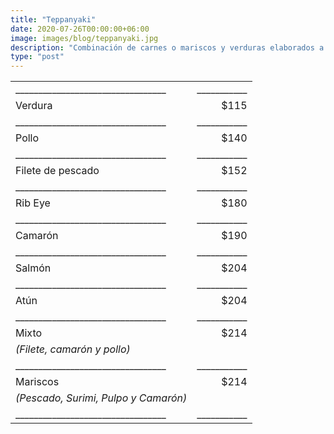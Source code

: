 ```yaml
---
title: "Teppanyaki"
date: 2020-07-26T00:00:00+06:00
image: images/blog/teppanyaki.jpg
description: "Combinación de carnes o mariscos y verduras elaborados a la plancha"
type: "post"
---
```

|                                 |           |
|:--------------------------------|----------:|
|_________________________________|___________|
| Verdura                         | $115      |
|_________________________________|___________|
| Pollo                           | $140      |
|_________________________________|___________|
| Filete de pescado               | $152      |
|_________________________________|___________|
| Rib Eye                         | $180      |
|_________________________________|___________|
| Camarón                         | $190      |
|_________________________________|___________|
| Salmón                          | $204      |
|_________________________________|___________|
| Atún                            | $204      |
|_________________________________|___________|
| Mixto                           | $214      |
| *(Filete, camarón y pollo)*     |           |
|_________________________________|___________|
| Mariscos                        | $214      |
| *(Pescado, Surimi, Pulpo y Camarón)*     |  |
|_________________________________|___________|
